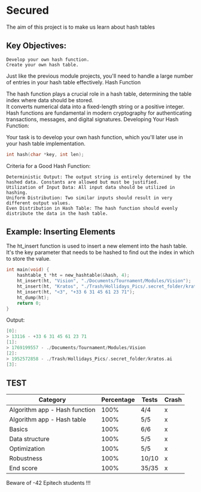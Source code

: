# Secured 
The aim of this project is to make us learn about hash tables

## Key Objectives:

    Develop your own hash function.
    Create your own hash table.

Just like the previous module projects, you'll need to handle a large number of entries in your hash table effectively.
Hash Function

The hash function plays a crucial role in a hash table, determining the table index where data should be stored. <br>
It converts numerical data into a fixed-length string or a positive integer. Hash functions are fundamental in modern cryptography for authenticating transactions, messages, and digital signatures.
Developing Your Hash Function:

Your task is to develop your own hash function, which you'll later use in your hash table implementation.

```c
int hash(char *key, int len);
```
Criteria for a Good Hash Function:

    Deterministic Output: The output string is entirely determined by the hashed data. Constants are allowed but must be justified.
    Utilization of Input Data: All input data should be utilized in hashing.
    Uniform Distribution: Two similar inputs should result in very different output values.
    Even Distribution in Hash Table: The hash function should evenly distribute the data in the hash table.

## Example: Inserting Elements

The ht_insert function is used to insert a new element into the hash table. It's the key parameter that needs to be hashed to find out the index in which to store the value.

```c
int main(void) {
    hashtable_t *ht = new_hashtable(&hash, 4);
    ht_insert(ht, "Vision", "./Documents/Tournament/Modules/Vision");
    ht_insert(ht, "Kratos", "./Trash/Hollidays_Pics/.secret_folder/kratos.ai");
    ht_insert(ht, "<3", "+33 6 31 45 61 23 71");
    ht_dump(ht);
    return 0;
}
```
Output:
```c
[0]:
> 13116 - +33 6 31 45 61 23 71
[1]:
> 1769199557 - ./Documents/Tournament/Modules/Vision
[2]:
> 1952572858 - ./Trash/Hollidays_Pics/.secret_folder/kratos.ai
[3]:
```
## TEST
| Category                         | Percentage | Tests | Crash |
|----------------------------------|------------|-------|-------|
| Algorithm app - Hash function    | 100%       | 4/4   | x     |
| Algorithm app - Hash table       | 100%       | 5/5   | x     |
| Basics                           | 100%       | 6/6   | x     |
| Data structure                   | 100%       | 5/5   | x     |
| Optimization                     | 100%       | 5/5   | x     |
| Robustness                       | 100%       | 10/10 | x     |
| End score                        | 100%       | 35/35 | x     |

Beware of -42 Epitech students !!!
